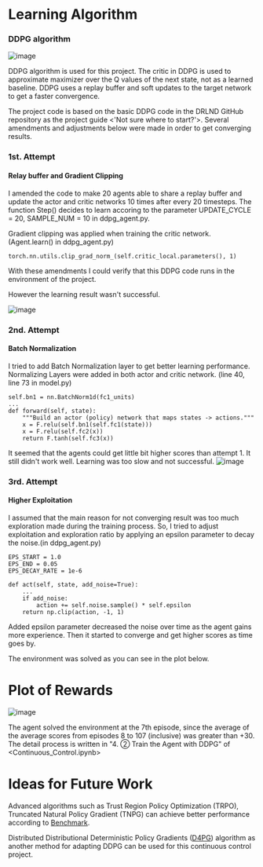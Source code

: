 # Learning Algorithm


### DDPG algorithm
![image](https://user-images.githubusercontent.com/55370676/195748515-6884c155-7a43-4fd8-8095-776257549077.png)

DDPG algorithm is used for this project. The critic in DDPG is used to approximate maximizer over the Q values of the next state, not as a learned baseline.
DDPG uses a replay buffer and soft updates to the target network to get a faster convergence. 

The project code is based on the basic DDPG code in the DRLND GitHub repository as the project guide <'Not sure where to start?'>.
Several amendments and adjustments below were made in order to get converging results.

### 1st. Attempt

#### Relay buffer and Gradient Clipping

I amended the code to make 20 agents able to share a replay buffer and update the actor and critic networks 10 times after every 20 timesteps.
The function Step() decides to learn accoring to the parameter UPDATE_CYCLE = 20, SAMPLE_NUM = 10 in ddpg_agent.py.

Gradient clipping was applied when training the critic network. (Agent.learn() in ddpg_agent.py)

    torch.nn.utils.clip_grad_norm_(self.critic_local.parameters(), 1)
    
With these amendments I could verify that this DDPG code runs in the environment of the project.

However the learning result wasn't successful.

![image](https://user-images.githubusercontent.com/55370676/195717141-15e0b087-d59e-40a4-8696-b548f12422fd.png)


### 2nd. Attempt 
#### Batch Normalization
I tried to add Batch Normalization layer to get better learning performance. 
Normalizing Layers were added in both actor and critic network. (line 40, line 73 in model.py)

    self.bn1 = nn.BatchNorm1d(fc1_units)
    ...
    def forward(self, state):
        """Build an actor (policy) network that maps states -> actions."""
        x = F.relu(self.bn1(self.fc1(state)))
        x = F.relu(self.fc2(x))
        return F.tanh(self.fc3(x))
    
It seemed that the agents could get little bit higher scores than attempt 1. 
It still didn't work well. Learning was too slow and not successful.
![image](https://user-images.githubusercontent.com/55370676/195717347-4565260b-5c11-4343-8548-e7ab20a30201.png)


### 3rd. Attempt 
#### Higher Exploitation
I assumed that the main reason for not converging result was too much exploration made during the training process.
So, I tried to adjust exploitation and exploration ratio by applying an epsilon parameter to decay the noise.(in ddpg_agent.py)

    EPS_START = 1.0
    EPS_END = 0.05
    EPS_DECAY_RATE = 1e-6
    
    def act(self, state, add_noise=True):
        ...
        if add_noise:
            action += self.noise.sample() * self.epsilon  
        return np.clip(action, -1, 1)
        
Added epsilon parameter decreased the noise over time as the agent gains more experience.
Then it started to converge and get higher scores as time goes by.

The environment was solved as you can see in the plot below.

# Plot of Rewards

![image](https://user-images.githubusercontent.com/55370676/195745794-e02640f7-4b48-49f1-85d4-0b07af199a40.png)

The agent solved the environment at the 7th episode, since the average of the average scores from episodes 8 to 107 (inclusive) was greater than +30.
The detail process is written in "4. ② Train the Agent with DDPG" of <Continuous_Control.ipynb>


# Ideas for Future Work
Advanced algorithms such as Trust Region Policy Optimization (TRPO), Truncated Natural Policy Gradient (TNPG) can achieve better performance according to [Benchmark](https://arxiv.org/abs/1604.06778).

Distributed Distributional Deterministic Policy Gradients ([D4PG](https://openreview.net/forum?id=SyZipzbCb)) algorithm as another method for adapting DDPG can be used for this continuous control project.

